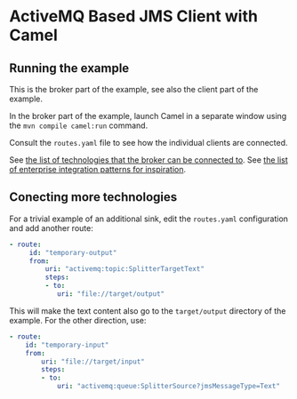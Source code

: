 # ActiveMQ Based JMS Client with Camel

## Running the example

This is the broker part of the example, see also the client part of the example.

In the broker part of the example, launch Camel in a separate window using the `mvn compile camel:run` command.

Consult the `routes.yaml` file to see how the individual clients are connected.

See [the list of technologies that the broker can be connected to](https://camel.apache.org/components/latest/index.html).
See [the list of enterprise integration patterns for inspiration](https://camel.apache.org/components/latest/eips/enterprise-integration-patterns.html).

## Conecting more technologies

For a trivial example of an additional sink, edit the `routes.yaml` configuration and add another route:

```yaml
- route:
     id: "temporary-output"
     from:
         uri: "activemq:topic:SplitterTargetText"
         steps:
         - to:
            uri: "file://target/output"
```

This will make the text content also go to the `target/output` directory of the example. For the other direction, use:

```yaml
- route:
    id: "temporary-input"
    from:
        uri: "file://target/input"
        steps:
        - to:
            uri: "activemq:queue:SplitterSource?jmsMessageType=Text"
```
